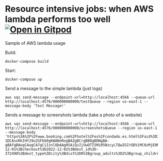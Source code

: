 # Resource intensive jobs: when AWS lambda performs too well  [![Open in Gitpod](https://gitpod.io/button/open-in-gitpod.svg)](https://github.com/datoga/highintensivejobsawslambda)

Sample of AWS lambda usage

Build:

```
docker-compose build
```

Start:
```
docker-compose up
```

Send a message to the simple lambda (just logs)
```
aws sqs send-message --endpoint-url=http://localhost:4566 --queue-url http://localhost:4576/000000000000/testQueue --region us-east-1 --message-body 'Test Message!'
```

Sends a message to screenshots lambda (take a photo of a website)

```
aws sqs send-message --endpoint-url=http://localhost:4566 --queue-url http://localhost:4576/000000000000/screenshotsQueue --region us-east-1 --message-body 'https%3A%2F%2Fwww.booking.com%2Fhotel%2Fes%2Fcondado.es.html%3Faid%3D356980%26label%3Dgog235jc-1DCAsoRkIHY29uZGFkb0gKWANoRogBAZgBCrgBB8gBDNgBA-gBAfgBAogCAagCA7gCiIznlQbAAgHSAiQzZjUwOTI5Mi05NzcyLTQwZGItODViMC0zMjE0M2M5NWQ4MmLYAgTgAgE%26sid%3D38a79f2abebd1c881e599527a0e7c36b%26all_sr_blocks%3D9040002_353967785_0_2_0%3Bcheckin%3D2022-12-01%3Bcheckout%3D2022-12-02%3Bdest_id%3D-372490%3Bdest_type%3Dcity%3Bdist%3D0%3Bgroup_adults%3D2%3Bgroup_children%3D0%3Bhapos%3D1%3Bhighlighted_blocks%3D9040002_353967785_0_2_0%3Bhpos%3D1%3Bmatching_block_id%3D9040002_353967785_0_2_0%3Bno_rooms%3D1%3Breq_adults%3D2%3Breq_children%3D0%3Broom1%3DA%252CA%3Bsb_price_type%3Dtotal%3Bsr_order%3Dpopularity%3Bsr_pri_blocks%3D9040002_353967785_0_2_0__8106%3Bsrepoch%3D1656342047%3Bsrpvid%3D00bd698feb5e02a9%3Btype%3Dtotal%3Bucfs%3D1%26%23hotelTmpl'
```

